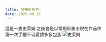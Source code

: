 ```yaml
---
title: 發布新角色!
date: 2025-08-15
---
```


這是一隻史萊姆 之後會是以常用形象出現在作品中  
第一次手繪不可愛請多多包涵
![史萊姆](/images/slime.png)